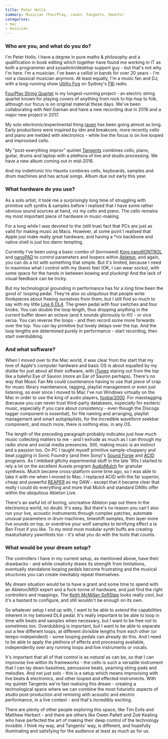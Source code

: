 ```yaml
---
title: Peter Hollo
summary: Musician (FourPlay, raven, Tangents, Haunts)
categories:
- mac
- musician
---
```


### Who are you, and what do you do?

I'm Peter Hollo. I have a degree in pure maths & philosophy and a qualification in book editing which together have found me working in IT as both a programmer and sysadmin/desktop support guy - but that's not why I'm here. I'm a musician. I've been a cellist in bands for over 20 years - I'm not a classical musician anymore. At least equally, I'm a music fan and DJ, with a long-running show [Utility Fog](http://www.frogworth.com/utilityfog/ "Peter's radio show.") on Sydney's [FBi](http://fbiradio.com/ "The Australian radio station.") radio.

[FourPlay String Quartet](http://www.fourplay.com.au/ "The FourPlay quartet.") is my longest-running project - an electric string quartet known for playing covers of anything from rock to hip-hop to folk, although our focus is on original material these days. We've been collaborating with Neil Gaiman and have a new recording due in 2016 and a major new project in 2017.

My solo electronic/experimental thing [raven](http://www.frogworth.com/raven/ "Peter's solo electronic effort.") has been going almost as long. Early productions were inspired by idm and breakcore, more recently cello and piano are melded with electronics - while live the focus is on live looped and improvised cello.

My "post-everything improv" quintet [Tangents](http://www.tangentsmusic.com/ "Peter's improv quintet.") combines cello, piano, guitar, drums and laptop with a plethora of live and studio processing. We have a new album coming out in mid-2016.

And my indietronic trio Haunts combines cello, keyboards, samples and drum machines and has actual songs. Album due out early this year.

### What hardware do you use?

As a solo artist, it took me a surprisingly long time of struggling with primitive soft synths & samples before I realised that I have some rather obvious sound sources at hand, viz my cello and piano. The cello remains my most important piece of hardware in music-making.

For a long while I was devoted to the (still true) fact that PCs are just as valid for making music as Macs. However, at some point I realised that Apple just make really great hardware, and having a *nix backbone and native shell is just too damn tempting.

Currently I've been using a basic combo of (borrowed) [Korg nanoKONTROL][nanokontrol] and [nanoPAD][] to control parameters and loopers within [Ableton][live], and again, you can do a lot with something that simple. But it's limited, because I need to maximise what I control with my (bare) feet (OK, I can wear socks), with some space for the hands in between bowing and plucking! And the lack of visual feedback can be tricky.

But my technological grounding in performance has for a long time been the good ol' looping pedal. They're also so ubiquitous that people write thinkpieces about freeing ourselves from them, but I still find so much to say with my little [Line 6 DL4][dl4]. The green pedal with four switches and four knobs. You can double the loop length, thus dropping anything in the current buffer down an octave (and it sounds gloriously lo-fi!) - or vice versa. You can reverse the loops - and then record some more forwards over the top. You can lay primitive but lovely delays over the top. And the loop lengths are determined purely in performance - start recording, then start overdubbing.

### And what software?

When I moved over to the Mac world, it was clear from the start that my love of Apple's computer hardware and basic OS is about equalled by my dislike for just about all their software, with [iTunes][] staring out from the top like a baleful Eye of Sauron (more an Ear of Sauron perhaps). There's no way that Music Fan Me could countenance having to use that piece of crap for music library maintenance, tagging, playlist management or even just listening, so ever since I moved to Mac I've run Windows virtually on the Mac in order to use the king of audio players, [foobar2000][]. For masstagging (because you can never trust third-party databases, especially for esoteric music, especially if you care about consistency - even though the Discogs tagger component is essential), for file naming and arranging, playlist management and smart autoplaylists, for the incredible waveform seekbar component, and much more, there is nothing else, in any OS.

The length of the preceding paragraph probably indicates just how much music collecting matters to me - and I extrude as much as I can through my radio show and social media presences. Still, making music is an instinct and a passion too. On PC I taught myself primitive sample-choppery and beat juggling in Sonic Foundry (and then Sony)'s [Sound Forge][sound-forge] and [ACID][acid-pro] programs. As I imbibed glitchy experimental stuff in the late '90s I started to rely a lot on the excellent Aussie program [AudioMulch][] for granular synthesis. Mulch became cross-platform some time ago, so I was able to take it with me when I moved to Mac. I replaced ACID with the far superior, cheap and powerful [REAPER][] as my DAW - except that it became clear that really I could do everything and more that Mulch and standard DAWs offer within the ubiquitous Ableton Live.

There's an awful lot of boring, uncreative Ableton pap out there in the electronica world, no doubt. It's easy. But there's no reason you can't also run your live, acoustic instruments through complex patches, automate unusual parameters in drum machines, timeshift samples, then layer more live sounds on top, or overdrive your wolf samples to terrifying effect a la Ben Frost if you like. To my mind most modular synth buffs are creating masturbatory yawnfests too - it's what you do with the tools that counts.

### What would be your dream setup?

The controllers I have in my current setup, as mentioned above, have their drawbacks - and while creativity draws its strength from limitations, eventually standalone looping pedals become frustrating and the musical structures you can create inevitably repeat themselves.

My dream situation would be to have a grant and some time to spend with an Ableton/MIDI expert and a fuck-tonne of hardware, and just find the right controllers and mappings. The [Keith McMillan SoftStep][softstep] looks really cool, but it's a bastard to configure, and still wouldn't be enough on its own.

So whatever setup I end up with, I want to be able to *extend* the capabilities inherent in my beloved DL4 pedal. It's really important to be able to loop in time with beats and samples when necessary, but I want to be free *not* to sometimes too. Overdubbing is important, but I want to be able to separate out a few different loops, at different divisible lengths from each other (or tempo-independent) - some looping pedals can already do this. And I need to be able to apply the plethora of effects and processing available, independently over any running loops and live instruments or vocals.

It's important that all of that control is as *natural* as can be, so that I can improvise live within its frameworks - the cello is such a versatile instrument that I can lay down basslines, percussive beats, yearning string pads and melodies. And not just solo - this is a setup which means improvising with live beats & electronics, and other looped and effected instruments. With my quintet Tangents we're fast realising this dream - creating a technological space where we can combine the most futuristic aspects of studio post-production and remixing with acoustic and electric performance, in a live context - and that's incredibly exciting.

There are plenty of other people exploring this space, like Tim Exile and Matthew Herbert - and there are others like Owen Pallett and Zoë Keating who have perfected the art of making their deep control of the technology *invisible*. I think my way, and Tangents' way, is different, and hopefully illuminating and satisfying for the audience at least as much as for us.

[acid-pro]: https://en.wikipedia.org/wiki/ACID_Pro "Digital audio workstation software."
[audiomulch]: http://www.audiomulch.com/ "Music software for live performances and composition."
[dl4]: https://line6.com/dl4/ "An effects pedal."
[foobar2000]: http://www.foobar2000.org/ "An audio player for Windows."
[itunes]: https://www.apple.com/itunes/ "A jukebox application and online store."
[live]: https://www.ableton.com/en/live/ "Musical creation software."
[nanokontrol]: https://www.amazon.com/Korg-nanoKONTROL-USB-Controller-Black/dp/B001J8LJWK "A USB MIDI controller."
[nanopad]: https://www.amazon.com/Korg-nanoPAD-Drum-Controller-White/dp/B001H2QCMU "A USB drum controller."
[reaper]: https://www.reaper.fm/ "A software digital audio workstation."
[softstep]: https://www.keithmcmillen.com/products/softstep/ "A MIDI foot controller."
[sound-forge]: http://www.sonycreativesoftware.com/soundforgepro "Audio editing software."
